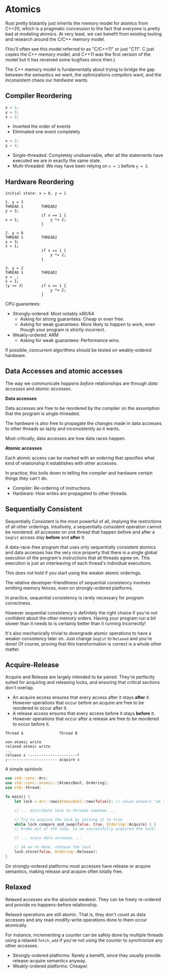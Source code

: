 # Atomics

Rust pretty blatantly just inherits the memory model for atomics from C++20, which is a pragmatic concession to the fact that _everyone_ is pretty bad at modeling atomics. At very least, we can benefit from existing tooling and research around the C/C++ memory model.

(You'll often see this model referred to as "C/C++11" or just "C11". C just copies the C++ memory model; and C++11 was the first version of the model but it has received some bugfixes since then.)

The C++ memory model is fundamentally about trying to bridge the gap between the semantics _we_ want, the optimizations _compilers_ want, and the inconsistent chaos our _hardware_ wants.

## Compiler Reordering

```rust
x = 1;
y = 3;
x = 2;
```

- Inverted the order of events
- Eliminated one event completely

```rust
x = 2;
y = 3;
```

- Single-threaded: Completely unobservable, after all the statements have executed we are in exactly the same state.
- Multi-threaded: We may have been relying on `x = 1` before `y = 3`.

## Hardware Reordering

```
initial state: x = 0, y = 1

1. y = 3
THREAD 1        THREAD2
y = 3;
                if x == 1 {
x = 1;              y *= 2;
                }

2. y = 6
THREAD 1        THREAD2
y = 3;
x = 1;
                if x == 1 {
                    y *= 2;
                }

3. y = 2
THREAD 1        THREAD2
y = _;
x = 1;
(y <= 3)        if x == 1 {
                    y *= 2;
                }
```

CPU guarantees:
- Strongly-ordered: Most notably x86/64
    - Asking for strong guarantees: Cheap or even free.
    - Asking for weak guarantees: More likely to _happen_ to work, even though your program is strictly incorrect.
- Weakly-ordered: ARM
    - Asking for weak guarantees: Performance wins.

If possible, concurrent algorithms should be tested on weakly-ordered hardware.

## Data Accesses and atomic accesses

The way we communicate _happens before_ relationships are through _data accesses_ and _atomic accesses_.

__Data accesses__

Data accesses are free to be reordered by the compiler on the assumption that the program is single-threaded.

The hardware is also free to propagate the changes made in data accesses to other threads as lazily and inconsistently as it wants.

Most critically, data accesses are how data races happen.

__Atomic accesses__

Each atomic access can be marked with an _ordering_ that specifies what kind of relationship it establishes with other accesses.

In practice, this boils down to telling the compiler and hardware certain things they can't do.

- Compiler: Re-ordering of instructions.
- Hardware: How writes are propagated to other threads.

## Sequentially Consistent

Sequentially Consistent is the most powerful of all, implying the restrictions of all other orderings. Intuitively, a sequentially consistent operation cannot be reordered: all accesses on one thread that happen before and after a `SeqCst` access stay __before__ and __after__ it.

A data-race-free program that uses only sequentially consistent atomics and data accesses has the very nice property that there is a single global execution of the program's instructions that all threads agree on. This execution is just an interleaving of each thread's individual executions.

This does not hold if you start using the weaker atomic orderings.

The relative developer-friendliness of sequential consistency involves emitting memory fences, even on strongly-ordered platforms.

In practice, sequential consistency is rarely necessary for program correctness.

However sequential consistency is definitely the right choice if you're not confident about the other memory orders. Having your program run a bit slower than it needs to is certainly better than it running incorrectly!

It's also mechanically trivial to downgrade atomic operations to have a weaker consistency later on. Just change `SeqCst` to `Relaxed` and you're done! Of course, proving that this transformation is correct is a whole other matter.

## Acquire-Release

Acquire and Release are largely intended to be paired. They're perfectly suited for acquiring and releasing locks, and ensuring that critical sections don't overlap.

- An acquire access ensures that every access after it stays __after__ it. However operations that occur before an acquire are free to be reordered to occur after it.
- A release access ensures that every access before it stays __before__ it. However operations that occur after a release are free to be reordered to occur before it.

```
Thread A                Thread B

non-atomic write
relaxed atomic write
...
release x ----------------------┘
┌---------------------- acquire x
```

A simple spinlock:
```rust
use std::sync::Arc;
use std::sync::atomic::{AtomicBool, Ordering};
use std::thread;

fn main() {
    let lock = Arc::new(AtomicBool::new(false)); // value answers "am I locked?"

    // ... distribute lock to threads somehow ...

    // Try to acquire the lock by setting it to true
    while lock.compare_and_swap(false, true, Ordering::Acquire) { }
    // broke out of the loop, so we successfully acquired the lock!

    // ... scary data accesses ...

    // ok we're done, release the lock
    lock.store(false, Ordering::Release);
}
```

On strongly-ordered platforms most accesses have release or acquire semantics, making release and acquire often totally free.

## Relaxed

Relaxed accesses are the absolute weakest. They can be freely re-ordered and provide no happens-before relationship.

Relaxed operations are still atomic. That is, they don't count as data accesses and any read-modify-write operations done to them occur atomically.

For instance, incrementing a counter can be safely done by multiple threads using a relaxed `fetch_add` if you're not using the counter to synchronize any other accesses.

- Strongly-ordered platforms: Rarely a benefit, since they usually provide release-acquire semantics anyway.
- Weakly-ordered platforms: Cheaper.
